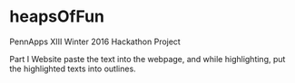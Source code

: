 # heapsOfFun
PennApps XIII Winter 2016 Hackathon Project

Part I Website
	paste the text into the webpage, and while highlighting, put the highlighted texts into outlines.
